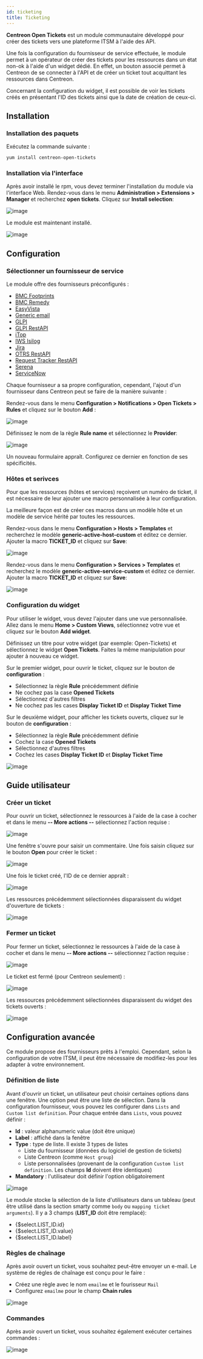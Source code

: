 ```yaml
---
id: ticketing
title: Ticketing
---
```


**Centreon Open Tickets** est un module communautaire développé pour créer des tickets vers une plateforme ITSM à
l'aide des API.

Une fois la configuration du fournisseur de service effectuée, le module permet à un opérateur de créer des tickets
pour les ressources dans un état non-ok à l'aide d'un widget dédié. En effet, un bouton associé permet à Centreon de se
connecter à l'API et de créer un ticket tout acquittant les ressources dans Centreon.

Concernant la configuration du widget, il est possible de voir les tickets créés en présentant l'ID des tickets ainsi
que la date de création de ceux-ci.

## Installation

### Installation des paquets

Exécutez la commande suivante :

```Bash
yum install centreon-open-tickets
```

### Installation via l'interface

Après avoir installé le rpm, vous devez terminer l'installation du module via l'interface Web. Rendez-vous dans le menu
**Administration \> Extensions \> Manager** et recherchez **open tickets**. Cliquez sur **Install selection**:

![image](assets/alerts/open_tickets_install_01.png)

Le module est maintenant installé.

![image](assets/alerts/open_tickets_install_02.png)

## Configuration

### Sélectionner un fournisseur de service

Le module offre des fournisseurs préconfigurés :

* [BMC Footprints](../integrations/open-tickets/bmc-footprints)
* [BMC Remedy](../integrations/open-tickets/bmc-remedy)
* [EasyVista](../integrations/open-tickets/easyvista)
* [Generic email](../integrations/open-tickets/mail)
* [GLPI](../integrations/open-tickets/glpi)
* [GLPI RestAPI](../integrations/open-tickets/glpi-restapi)
* [iTop](../integrations/open-tickets/itop)
* [IWS Isilog](../integrations/open-tickets/iws-isilog)
* [Jira](../integrations/open-tickets/jira)
* [OTRS RestAPI](../integrations/open-tickets/otrs-restapi)
* [Request Tracker RestAPI](../integrations/open-tickets/request-tracker-restapi)
* [Serena](../integrations/open-tickets/serena)
* [ServiceNow](../integrations/open-tickets/servicenow)

Chaque fournisseur a sa propre configuration, cependant, l'ajout d'un fournisseur dans Centreon peut se faire de la
manière suivante :

Rendez-vous dans le menu **Configuration > Notifications > Open Tickets > Rules** et cliquez sur le bouton **Add** :

![image](assets/alerts/open_tickets_add_provider_01.png)

Définissez le nom de la règle **Rule name** et sélectionnez le **Provider**:

![image](assets/alerts/open_tickets_add_provider_02.png)

Un nouveau formulaire appraît. Configurez ce dernier en fonction de ses spécificités.

### Hôtes et serivces

Pour que les ressources (hôtes et services) reçoivent un numéro de ticket, il est nécessaire de leur ajouter une macro
personnalisée à leur configuration.

La meilleure façon est de créer ces macros dans un modèle hôte et un modèle de service hérité par toutes les ressources.

Rendez-vous dans le menu **Configuration > Hosts > Templates** et recherchez le modèle **generic-active-host-custom** et
éditez ce dernier. Ajouter la macro **TICKET_ID** et cliquez sur **Save**:

![image](assets/alerts/open_tickets_macro.png)

Rendez-vous dans le menu **Configuration > Services > Templates** et recherchez le modèle **generic-active-service-custom** et
éditez ce dernier. Ajouter la macro **TICKET_ID** et cliquez sur **Save**:

![image](assets/alerts/open_tickets_macro.png)

### Configuration du widget

Pour utiliser le widget, vous devez l'ajouter dans une vue personnalisée. Allez dans le menu **Home > Custom Views**,
sélectionnez votre vue et cliquez sur le bouton **Add widget**.

Définissez un titre pour votre widget (par exemple: Open-Tickets) et sélectionnez le widget **Open Tickets**. Faites
la même manipulation pour ajouter à nouveau ce widget.

Sur le premier widget, pour ouvrir le ticket, cliquez sur le bouton de **configuration** :

* Sélectionnez la règle **Rule** précédemment définie
* Ne cochez pas la case **Opened Tickets**
* Sélectionnez d'autres filtres
* Ne cochez pas les cases **Display Ticket ID** et **Display Ticket Time**

Sur le deuxième widget, pour afficher les tickets ouverts, cliquez sur le bouton de **configuration** :

* Sélectionnez la règle **Rule** précédemment définie
* Cochez la case **Opened Tickets**
* Sélectionnez d'autres filtres
* Cochez les cases **Display Ticket ID** et **Display Ticket Time**

![image](assets/alerts/open_tickets_add_widget.png)

## Guide utilisateur

### Créer un ticket

Pour ouvrir un ticket, sélectionnez le ressources à l'aide de la case à cocher et dans le menu
**-- More actions --** sélectionnez l'action requise :

![image](assets/alerts/open_ticket_add_01.png)

Une fenêtre s'ouvre pour saisir un commentaire. Une fois saisin cliquez sur le bouton **Open** pour créer le ticket :

![image](assets/alerts/open_ticket_add_02.png)

Une fois le ticket créé, l'ID de ce dernier appraît :

![image](assets/alerts/open_ticket_add_03.png)

Les ressources précédemment sélectionnées disparaissent du widget d'ouverture de tickets :

![image](assets/alerts/open_ticket_add_04.png)

### Fermer un ticket

Pour fermer un ticket, sélectionnez le ressources à l'aide de la case à cocher et dans le menu
**-- More actions --** sélectionnez l'action requise :

![image](assets/alerts/open_ticke_close_ticket_01.png)

Le ticket est fermé (pour Centreon seulement) :

![image](assets/alerts/open_ticke_close_ticket_02.png)

Les ressources précédemment sélectionnées disparaissent du widget des tickets ouverts :

![image](assets/alerts/open_ticke_close_ticket_03.png)

## Configuration avancée

Ce module propose des fournisseurs prêts à l'emploi. Cependant, selon la configuration de votre ITSM, il peut être
nécessaire de modifiez-les pour les adapter à votre environnement.

### Définition de liste

Avant d'ouvrir un ticket, un utilisateur peut choisir certaines options dans une fenêtre. Une option peut être une
liste de sélection. Dans la configuration fournisseur, vous pouvez les configurer dans ``Lists`` and
``Custom list definition``. Pour chaque entrée dans ``Lists``, vous pouvez définir :

* **Id** : valeur alphanumeric value (doit être unique) 
* **Label** : affiché dans la fenêtre
* **Type** : type de liste. Il existe 3 types de listes
  * Liste du fournisseur (données du logiciel de gestion de tickets)
  * Liste Centreon (comme ``Host group``)
  * Liste personnalisées (provenant de la configuration ``Custom list definition``. Les champs **Id** doivent être
    identiques)
* **Mandatory** : l'utilisateur doit définir l'option obligatoirement

![image](assets/alerts/open_ticket_advanced_list_01.png)

Le module stocke la sélection de la liste d'utilisateurs dans un tableau (peut être utilisé dans la section smarty
comme ``body`` ou ``mapping ticket arguments``). Il y a 3 champs (**LIST_ID** doit être remplacé):

* {$select.LIST_ID.id}
* {$select.LIST_ID.value}
* {$select.LIST_ID.label}

### Règles de chaînage

Après avoir ouvert un ticket, vous souhaitez peut-être envoyer un e-mail. Le système de règles de chaînage est conçu
pour le faire :

* Créez une règle avec le nom ``emailme`` et le fourisseur ``Mail``
* Configurez ``emailme`` pour le champ **Chain rules**

![image](assets/alerts/open_ticket_advanced_chain_01.png)
    
### Commandes

Après avoir ouvert un ticket, vous souhaitez également exécuter certaines commandes :

![image](assets/alerts/open_ticket_advanced_cmd_01.png)

